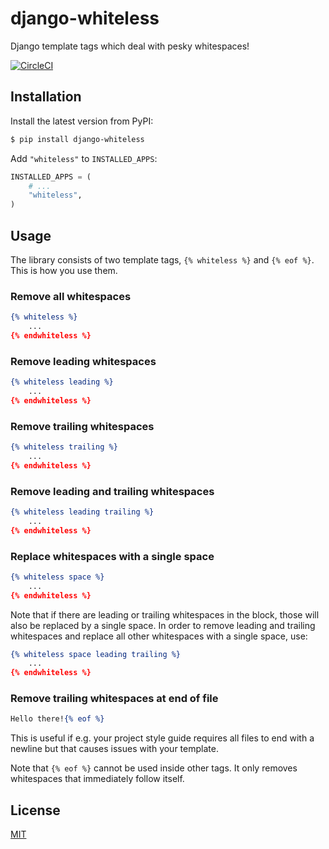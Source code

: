 # django-whiteless

Django template tags which deal with pesky whitespaces!

[![CircleCI](https://circleci.com/gh/denizdogan/django-whiteless/tree/master.svg?style=svg)](https://circleci.com/gh/denizdogan/django-whiteless/tree/master)

## Installation

Install the latest version from PyPI:

```bash
$ pip install django-whiteless
```

Add `"whiteless"` to `INSTALLED_APPS`:

```python
INSTALLED_APPS = (
    # ...
    "whiteless",
)
```

## Usage

The library consists of two template tags, `{% whiteless %}` and `{% eof %}`.
This is how you use them.

### Remove all whitespaces

```djangotemplate
{% whiteless %}
    ...
{% endwhiteless %}
```

### Remove leading whitespaces

```djangotemplate
{% whiteless leading %}
    ...
{% endwhiteless %}
```

### Remove trailing whitespaces

```djangotemplate
{% whiteless trailing %}
    ...
{% endwhiteless %}
```

### Remove leading and trailing whitespaces

```djangotemplate
{% whiteless leading trailing %}
    ...
{% endwhiteless %}
```

### Replace whitespaces with a single space

```djangotemplate
{% whiteless space %}
    ...
{% endwhiteless %}
```

Note that if there are leading or trailing whitespaces in the block, those will
also be replaced by a single space. In order to remove leading and trailing
whitespaces and replace all other whitespaces with a single space, use:

```djangotemplate
{% whiteless space leading trailing %}
    ...
{% endwhiteless %}
```

### Remove trailing whitespaces at end of file

```djangotemplate
Hello there!{% eof %}
```

This is useful if e.g. your project style guide requires all files to end with
a newline but that causes issues with your template.

Note that `{% eof %}` cannot be used inside other tags. It only removes
whitespaces that immediately follow itself.

## License

[MIT](LICENSE)

